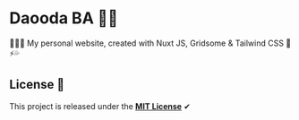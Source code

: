 # Daooda BA 🐱‍👤

👨🏽‍💻 My personal website, created with Nuxt JS, Gridsome & Tailwind CSS 💚⚡️💦

## License 🎫

This project is released under the **[MIT License](LICENSE)** ✔
